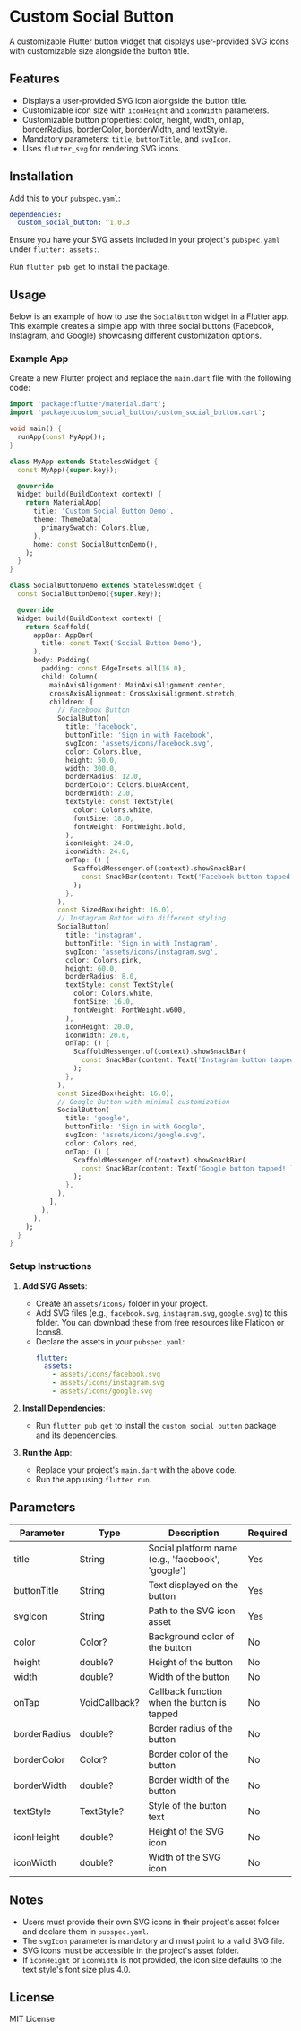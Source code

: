 # Custom Social Button

A customizable Flutter button widget that displays user-provided SVG icons with customizable size alongside the button title.

## Features
- Displays a user-provided SVG icon alongside the button title.
- Customizable icon size with `iconHeight` and `iconWidth` parameters.
- Customizable button properties: color, height, width, onTap, borderRadius, borderColor, borderWidth, and textStyle.
- Mandatory parameters: `title`, `buttonTitle`, and `svgIcon`.
- Uses `flutter_svg` for rendering SVG icons.

## Installation
Add this to your `pubspec.yaml`:

```yaml
dependencies:
  custom_social_button: ^1.0.3
```

Ensure you have your SVG assets included in your project's `pubspec.yaml` under `flutter: assets:`.

Run `flutter pub get` to install the package.

## Usage
Below is an example of how to use the `SocialButton` widget in a Flutter app. This example creates a simple app with three social buttons (Facebook, Instagram, and Google) showcasing different customization options.

### Example App

Create a new Flutter project and replace the `main.dart` file with the following code:

```dart
import 'package:flutter/material.dart';
import 'package:custom_social_button/custom_social_button.dart';

void main() {
  runApp(const MyApp());
}

class MyApp extends StatelessWidget {
  const MyApp({super.key});

  @override
  Widget build(BuildContext context) {
    return MaterialApp(
      title: 'Custom Social Button Demo',
      theme: ThemeData(
        primarySwatch: Colors.blue,
      ),
      home: const SocialButtonDemo(),
    );
  }
}

class SocialButtonDemo extends StatelessWidget {
  const SocialButtonDemo({super.key});

  @override
  Widget build(BuildContext context) {
    return Scaffold(
      appBar: AppBar(
        title: const Text('Social Button Demo'),
      ),
      body: Padding(
        padding: const EdgeInsets.all(16.0),
        child: Column(
          mainAxisAlignment: MainAxisAlignment.center,
          crossAxisAlignment: CrossAxisAlignment.stretch,
          children: [
            // Facebook Button
            SocialButton(
              title: 'facebook',
              buttonTitle: 'Sign in with Facebook',
              svgIcon: 'assets/icons/facebook.svg',
              color: Colors.blue,
              height: 50.0,
              width: 300.0,
              borderRadius: 12.0,
              borderColor: Colors.blueAccent,
              borderWidth: 2.0,
              textStyle: const TextStyle(
                color: Colors.white,
                fontSize: 18.0,
                fontWeight: FontWeight.bold,
              ),
              iconHeight: 24.0,
              iconWidth: 24.0,
              onTap: () {
                ScaffoldMessenger.of(context).showSnackBar(
                  const SnackBar(content: Text('Facebook button tapped!')),
                );
              },
            ),
            const SizedBox(height: 16.0),
            // Instagram Button with different styling
            SocialButton(
              title: 'instagram',
              buttonTitle: 'Sign in with Instagram',
              svgIcon: 'assets/icons/instagram.svg',
              color: Colors.pink,
              height: 60.0,
              borderRadius: 8.0,
              textStyle: const TextStyle(
                color: Colors.white,
                fontSize: 16.0,
                fontWeight: FontWeight.w600,
              ),
              iconHeight: 20.0,
              iconWidth: 20.0,
              onTap: () {
                ScaffoldMessenger.of(context).showSnackBar(
                  const SnackBar(content: Text('Instagram button tapped!')),
                );
              },
            ),
            const SizedBox(height: 16.0),
            // Google Button with minimal customization
            SocialButton(
              title: 'google',
              buttonTitle: 'Sign in with Google',
              svgIcon: 'assets/icons/google.svg',
              color: Colors.red,
              onTap: () {
                ScaffoldMessenger.of(context).showSnackBar(
                  const SnackBar(content: Text('Google button tapped!')),
                );
              },
            ),
          ],
        ),
      ),
    );
  }
}
```

### Setup Instructions
1. **Add SVG Assets**:
   - Create an `assets/icons/` folder in your project.
   - Add SVG files (e.g., `facebook.svg`, `instagram.svg`, `google.svg`) to this folder. You can download these from free resources like Flaticon or Icons8.
   - Declare the assets in your `pubspec.yaml`:
     ```yaml
     flutter:
       assets:
         - assets/icons/facebook.svg
         - assets/icons/instagram.svg
         - assets/icons/google.svg
     ```

2. **Install Dependencies**:
   - Run `flutter pub get` to install the `custom_social_button` package and its dependencies.

3. **Run the App**:
   - Replace your project's `main.dart` with the above code.
   - Run the app using `flutter run`.

## Parameters
| Parameter      | Type              | Description                                      | Required |
|----------------|-------------------|--------------------------------------------------|----------|
| title          | String            | Social platform name (e.g., 'facebook', 'google') | Yes      |
| buttonTitle    | String            | Text displayed on the button                     | Yes      |
| svgIcon        | String            | Path to the SVG icon asset                       | Yes      |
| color          | Color?            | Background color of the button                   | No       |
| height         | double?           | Height of the button                             | No       |
| width          | double?           | Width of the button                              | No       |
| onTap          | VoidCallback?     | Callback function when the button is tapped       | No       |
| borderRadius   | double?           | Border radius of the button                      | No       |
| borderColor    | Color?            | Border color of the button                       | No       |
| borderWidth    | double?           | Border width of the button                       | No       |
| textStyle      | TextStyle?        | Style of the button text                         | No       |
| iconHeight     | double?           | Height of the SVG icon                           | No       |
| iconWidth      | double?           | Width of the SVG icon                            | No       |

## Notes
- Users must provide their own SVG icons in their project's asset folder and declare them in `pubspec.yaml`.
- The `svgIcon` parameter is mandatory and must point to a valid SVG file.
- SVG icons must be accessible in the project's asset folder.
- If `iconHeight` or `iconWidth` is not provided, the icon size defaults to the text style's font size plus 4.0.

## License
MIT License